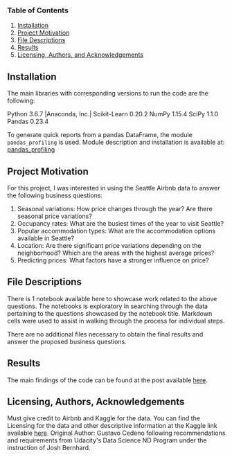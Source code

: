 
### Table of Contents

1. [Installation](#installation)
2. [Project Motivation](#motivation)
3. [File Descriptions](#files)
4. [Results](#results)
5. [Licensing, Authors, and Acknowledgements](#licensing)

## Installation <a name="installation"></a>

The main libraries with corresponding versions to run  the code are the following:   

Python 3.6.7 |Anaconda, Inc.|
Scikit-Learn 0.20.2
NumPy 1.15.4
SciPy 1.1.0
Pandas 0.23.4

To generate quick reports from a pandas DataFrame, the module `pandas_profiling` is used.
Module description and installation is available at: [pandas_profiling](https://pandas-profiling.github.io/pandas-profiling/docs/)

## Project Motivation<a name="motivation"></a>

For this project, I was interested in using the Seattle Airbnb data to answer the following business questions:

1.	Seasonal variations: How price changes through the year? Are there seasonal price variations?
2.	Occupancy rates: What are the busiest times of the year to visit Seattle?
3.	Popular accommodation types: What are the accommodation options available in Seattle?
4.	Location: Are there significant price variations depending on the neighborhood? Which are the areas with the highest average prices?
5.	Predicting prices: What factors have a stronger influence on price?



## File Descriptions <a name="files"></a>

There is 1 notebook available here to showcase work related to the above questions. The notebooks is exploratory in searching through the data pertaining to the questions showcased by the notebook title.  Markdown cells were used to assist in walking through the process for individual steps.  

There are no additional files necessary to obtain the final results and answer the proposed business questions.

## Results<a name="results"></a>

The main findings of the code can be found at the post available [here]().

## Licensing, Authors, Acknowledgements<a name="licensing"></a>

Must give credit to Airbnb and Kaggle for the data.  You can find the Licensing for the data and other descriptive information at the Kaggle link available [here](https://www.kaggle.com/airbnb/seattle). Original Author: Gustavo Cedeno following recommendations and requirements from Udacity's Data Science ND Program under the instruction of Josh Bernhard.  
